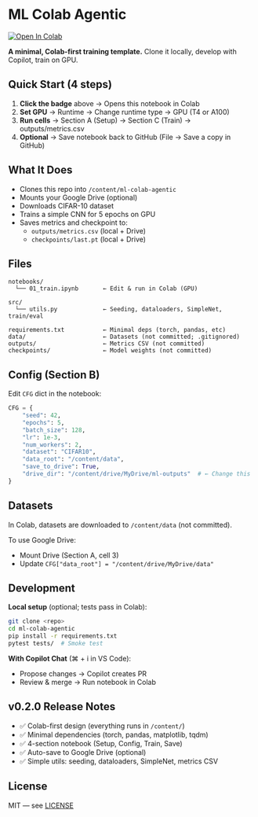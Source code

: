 # ML Colab Agentic

[![Open In Colab](https://colab.research.google.com/assets/colab-badge.svg)](https://colab.research.google.com/github/armanfeili/ml-colab-agentic/blob/main/notebooks/01_train.ipynb)

**A minimal, Colab-first training template.** Clone it locally, develop with Copilot, train on GPU.

## Quick Start (4 steps)

1. **Click the badge** above → Opens this notebook in Colab
2. **Set GPU** → Runtime → Change runtime type → GPU (T4 or A100)
3. **Run cells** → Section A (Setup) → Section C (Train) → outputs/metrics.csv
4. **Optional** → Save notebook back to GitHub (File → Save a copy in GitHub)

## What It Does

- Clones this repo into `/content/ml-colab-agentic`
- Mounts your Google Drive (optional)
- Downloads CIFAR-10 dataset
- Trains a simple CNN for 5 epochs on GPU
- Saves metrics and checkpoint to:
  - `outputs/metrics.csv` (local + Drive)
  - `checkpoints/last.pt` (local + Drive)

## Files

```
notebooks/
  └── 01_train.ipynb       ← Edit & run in Colab (GPU)

src/
  └── utils.py             ← Seeding, dataloaders, SimpleNet, train/eval

requirements.txt           ← Minimal deps (torch, pandas, etc)
data/                      ← Datasets (not committed; .gitignored)
outputs/                   ← Metrics CSV (not committed)
checkpoints/               ← Model weights (not committed)
```

## Config (Section B)

Edit `CFG` dict in the notebook:

```python
CFG = {
    "seed": 42,
    "epochs": 5,
    "batch_size": 128,
    "lr": 1e-3,
    "num_workers": 2,
    "dataset": "CIFAR10",
    "data_root": "/content/data",
    "save_to_drive": True,
    "drive_dir": "/content/drive/MyDrive/ml-outputs"  # ← Change this
}
```

## Datasets

In Colab, datasets are downloaded to `/content/data` (not committed).

To use Google Drive:

- Mount Drive (Section A, cell 3)
- Update `CFG["data_root"] = "/content/drive/MyDrive/data"`

## Development

**Local setup** (optional; tests pass in Colab):

```bash
git clone <repo>
cd ml-colab-agentic
pip install -r requirements.txt
pytest tests/  # Smoke test
```

**With Copilot Chat** (⌘ + i in VS Code):

- Propose changes → Copilot creates PR
- Review & merge → Run notebook in Colab

## v0.2.0 Release Notes

- ✅ Colab-first design (everything runs in `/content/`)
- ✅ Minimal dependencies (torch, pandas, matplotlib, tqdm)
- ✅ 4-section notebook (Setup, Config, Train, Save)
- ✅ Auto-save to Google Drive (optional)
- ✅ Simple utils: seeding, dataloaders, SimpleNet, metrics CSV

## License

MIT — see [LICENSE](LICENSE)
